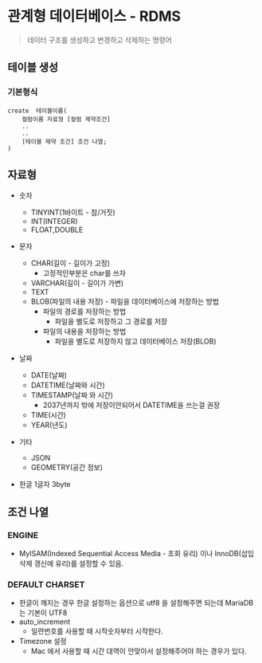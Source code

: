 # 관계형 데이터베이스 - RDMS
> 데이터 구조를 생성하고 변경하고 삭제하는 명령어
## 테이블 생성

### 기본형식
```
create  테이블이름(
    컬럼이름 자료형 [컬럼 제약조건]
    ..
    ..
    [테이블 제약 조건] 조건 나열;
)
```
## 자료형
- 숫자
    - TINYINT(1바이트 - 참/거짓)
    - INT(INTEGER)
    - FLOAT,DOUBLE
- 문자
    - CHAR(길이 - 길이가 고정)
        - 고정적인부분은 char를 쓰자 
    - VARCHAR(길이 - 길이가 가변)
    - TEXT 
    - BLOB(파일의 내용 저장) - 파일을 데이터베이스에 저장하는 방법
        - 파일의 경로를 저장하는 방법
            - 파일을 별도로 저장하고 그 경로를 저장
        - 파일의 내용을 저장하는 방법
            - 파일을 별도로 저장하지 않고 데이터베이스 저장(BLOB)
- 날짜
    - DATE(날짜)
    - DATETIME(날짜와 시간)
    - TIMESTAMP(날짜 와 시간)
        - 2037년까지 밖에 저장이안되어서 DATETIME을 쓰는걸 권장
    - TIME(시간)
    - YEAR(년도)
- 기타
    - JSON
    - GEOMETRY(공간 정보)

- 한글 1글자 3byte

## 조건 나열
### ENGINE
- MyISAM(Indexed Sequential Access Media - 조회 유리) 이나 InnoDB(삽입 삭제 갱신에 유리)를 설정할 수 있음.

### DEFAULT CHARSET
- 한글이 깨지는 경우 한글 설정하는 옵션으로 utf8 을 설정해주면 되는데  MariaDB 는 기본이 UTF8
- auto_increment
    - 일련번호를 사용할 때 시작숫자부터 시작한다.
- Timezone 설정 
    - Mac 에서 사용할 때 시간 대역이 안맞아서 설정해주어야 하는 경우가 있다.

 